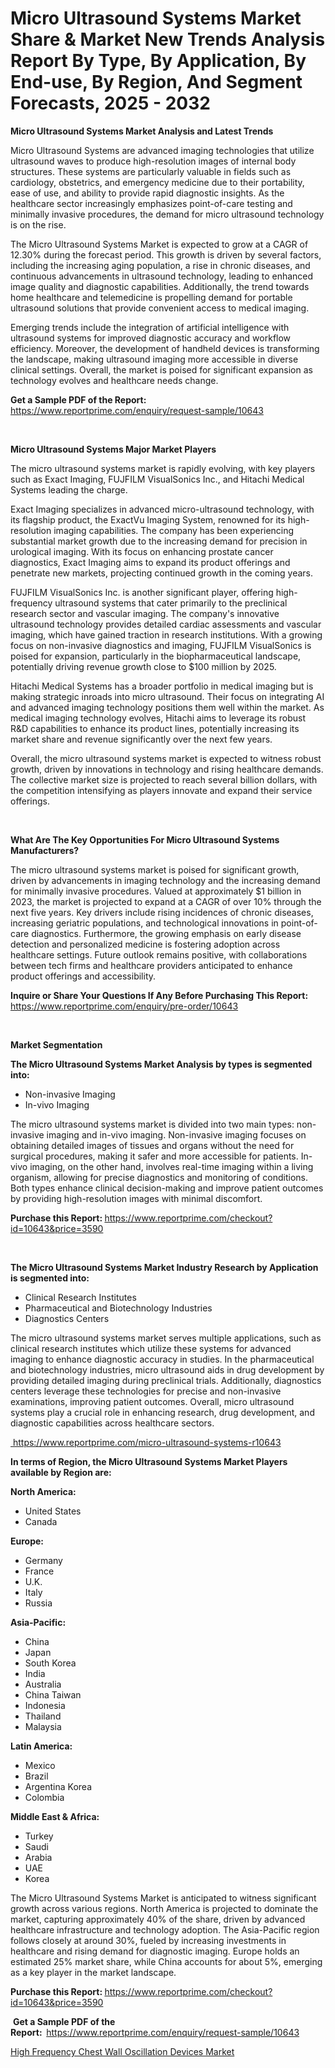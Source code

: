 <p><h1>Micro Ultrasound Systems Market Share & Market New Trends Analysis Report By Type, By Application, By End-use, By Region, And Segment Forecasts, 2025 - 2032</h1></p><p><strong>Micro Ultrasound Systems Market Analysis and Latest Trends</strong></p>
<p><p>Micro Ultrasound Systems are advanced imaging technologies that utilize ultrasound waves to produce high-resolution images of internal body structures. These systems are particularly valuable in fields such as cardiology, obstetrics, and emergency medicine due to their portability, ease of use, and ability to provide rapid diagnostic insights. As the healthcare sector increasingly emphasizes point-of-care testing and minimally invasive procedures, the demand for micro ultrasound technology is on the rise.</p><p>The Micro Ultrasound Systems Market is expected to grow at a CAGR of 12.30% during the forecast period. This growth is driven by several factors, including the increasing aging population, a rise in chronic diseases, and continuous advancements in ultrasound technology, leading to enhanced image quality and diagnostic capabilities. Additionally, the trend towards home healthcare and telemedicine is propelling demand for portable ultrasound solutions that provide convenient access to medical imaging.</p><p>Emerging trends include the integration of artificial intelligence with ultrasound systems for improved diagnostic accuracy and workflow efficiency. Moreover, the development of handheld devices is transforming the landscape, making ultrasound imaging more accessible in diverse clinical settings. Overall, the market is poised for significant expansion as technology evolves and healthcare needs change.</p></p>
<p><strong>Get a Sample PDF of the Report:&nbsp;</strong> <a href="https://www.reportprime.com/enquiry/request-sample/10643?utm_campaign=3366&utm_medium=2&utm_source=Github&utm_content=ia&utm_term=20032025&utm_id=micro-ultrasound-systems">https://www.reportprime.com/enquiry/request-sample/10643</a></p>
<p>&nbsp;</p>
<p><strong>Micro Ultrasound Systems Major Market Players</strong></p>
<p><p>The micro ultrasound systems market is rapidly evolving, with key players such as Exact Imaging, FUJFILM VisualSonics Inc., and Hitachi Medical Systems leading the charge. </p><p>Exact Imaging specializes in advanced micro-ultrasound technology, with its flagship product, the ExactVu Imaging System, renowned for its high-resolution imaging capabilities. The company has been experiencing substantial market growth due to the increasing demand for precision in urological imaging. With its focus on enhancing prostate cancer diagnostics, Exact Imaging aims to expand its product offerings and penetrate new markets, projecting continued growth in the coming years.</p><p>FUJFILM VisualSonics Inc. is another significant player, offering high-frequency ultrasound systems that cater primarily to the preclinical research sector and vascular imaging. The company's innovative ultrasound technology provides detailed cardiac assessments and vascular imaging, which have gained traction in research institutions. With a growing focus on non-invasive diagnostics and imaging, FUJFILM VisualSonics is poised for expansion, particularly in the biopharmaceutical landscape, potentially driving revenue growth close to $100 million by 2025.</p><p>Hitachi Medical Systems has a broader portfolio in medical imaging but is making strategic inroads into micro ultrasound. Their focus on integrating AI and advanced imaging technology positions them well within the market. As medical imaging technology evolves, Hitachi aims to leverage its robust R&D capabilities to enhance its product lines, potentially increasing its market share and revenue significantly over the next few years.</p><p>Overall, the micro ultrasound systems market is expected to witness robust growth, driven by innovations in technology and rising healthcare demands. The collective market size is projected to reach several billion dollars, with the competition intensifying as players innovate and expand their service offerings.</p></p>
<p>&nbsp;</p>
<p><strong>What Are The Key Opportunities For Micro Ultrasound Systems Manufacturers?</strong></p>
<p><p>The micro ultrasound systems market is poised for significant growth, driven by advancements in imaging technology and the increasing demand for minimally invasive procedures. Valued at approximately $1 billion in 2023, the market is projected to expand at a CAGR of over 10% through the next five years. Key drivers include rising incidences of chronic diseases, increasing geriatric populations, and technological innovations in point-of-care diagnostics. Furthermore, the growing emphasis on early disease detection and personalized medicine is fostering adoption across healthcare settings. Future outlook remains positive, with collaborations between tech firms and healthcare providers anticipated to enhance product offerings and accessibility.</p></p>
<p><strong>Inquire or Share Your Questions If Any Before Purchasing This Report:</strong> <a href="https://www.reportprime.com/enquiry/pre-order/10643?utm_campaign=3366&utm_medium=2&utm_source=Github&utm_content=ia&utm_term=20032025&utm_id=micro-ultrasound-systems">https://www.reportprime.com/enquiry/pre-order/10643</a></p>
<p>&nbsp;</p>
<p><strong>Market Segmentation</strong></p>
<p><strong>The Micro Ultrasound Systems Market Analysis by types is segmented into:</strong></p>
<p><ul><li>Non-invasive Imaging</li><li>In-vivo Imaging</li></ul></p>
<p><p>The micro ultrasound systems market is divided into two main types: non-invasive imaging and in-vivo imaging. Non-invasive imaging focuses on obtaining detailed images of tissues and organs without the need for surgical procedures, making it safer and more accessible for patients. In-vivo imaging, on the other hand, involves real-time imaging within a living organism, allowing for precise diagnostics and monitoring of conditions. Both types enhance clinical decision-making and improve patient outcomes by providing high-resolution images with minimal discomfort.</p></p>
<p><strong>Purchase this Report:&nbsp;</strong><a href="https://www.reportprime.com/checkout?id=10643&price=3590&utm_campaign=3366&utm_medium=2&utm_source=Github&utm_content=ia&utm_term=20032025&utm_id=micro-ultrasound-systems">https://www.reportprime.com/checkout?id=10643&price=3590</a></p>
<p>&nbsp;</p>
<p><strong>The Micro Ultrasound Systems Market Industry Research by Application is segmented into:</strong></p>
<p><ul><li>Clinical Research Institutes</li><li>Pharmaceutical and Biotechnology Industries</li><li>Diagnostics Centers</li></ul></p>
<p><p>The micro ultrasound systems market serves multiple applications, such as clinical research institutes which utilize these systems for advanced imaging to enhance diagnostic accuracy in studies. In the pharmaceutical and biotechnology industries, micro ultrasound aids in drug development by providing detailed imaging during preclinical trials. Additionally, diagnostics centers leverage these technologies for precise and non-invasive examinations, improving patient outcomes. Overall, micro ultrasound systems play a crucial role in enhancing research, drug development, and diagnostic capabilities across healthcare sectors.</p></p>
<p><a href="https://www.reportprime.com/micro-ultrasound-systems-r10643?utm_campaign=3366&utm_medium=2&utm_source=Github&utm_content=ia&utm_term=20032025&utm_id=micro-ultrasound-systems">&nbsp;https://www.reportprime.com/micro-ultrasound-systems-r10643</a></p>
<p><strong>In terms of Region, the Micro Ultrasound Systems Market Players available by Region are:</strong></p>
<p>
    <p> <strong> North America: </strong>
        <ul>
            <li>United States</li>
            <li>Canada</li>
        </ul>
        </p> 
    <p> <strong> Europe: </strong>
        <ul>
            <li>Germany</li>
            <li>France</li>
            <li>U.K.</li>
            <li>Italy</li>
            <li>Russia</li>
        </ul>
        </p> 
    <p> <strong> Asia-Pacific: </strong>
        <ul>
            <li>China</li>
            <li>Japan</li>
            <li>South Korea</li>
            <li>India</li>
            <li>Australia</li>
            <li>China Taiwan</li>
            <li>Indonesia</li>
            <li>Thailand</li>
            <li>Malaysia</li>
        </ul>
        </p> 
    <p> <strong> Latin America: </strong>
        <ul>
            <li>Mexico</li>
            <li>Brazil</li>
            <li>Argentina Korea</li>
            <li>Colombia</li>
        </ul>
        </p> 
    <p> <strong> Middle East & Africa: </strong>
        <ul>
            <li>Turkey</li>
            <li>Saudi</li>
            <li>Arabia</li>
            <li>UAE</li>
            <li>Korea</li>
        </ul>
    </p>
    </p>
<p><p>The Micro Ultrasound Systems Market is anticipated to witness significant growth across various regions. North America is projected to dominate the market, capturing approximately 40% of the share, driven by advanced healthcare infrastructure and technology adoption. The Asia-Pacific region follows closely at around 30%, fueled by increasing investments in healthcare and rising demand for diagnostic imaging. Europe holds an estimated 25% market share, while China accounts for about 5%, emerging as a key player in the market landscape.</p></p>
<p><strong>Purchase this Report: </strong><a href="https://www.reportprime.com/checkout?id=10643&price=3590&utm_campaign=3366&utm_medium=2&utm_source=Github&utm_content=ia&utm_term=20032025&utm_id=micro-ultrasound-systems">https://www.reportprime.com/checkout?id=10643&price=3590</a></p>
<p>&nbsp;<strong>Get a Sample PDF of the Report:&nbsp;&nbsp;</strong><a href="https://www.reportprime.com/enquiry/request-sample/10643?utm_campaign=3366&utm_medium=2&utm_source=Github&utm_content=ia&utm_term=20032025&utm_id=micro-ultrasound-systems">https://www.reportprime.com/enquiry/request-sample/10643</a></p>
<p><strong></strong></p>
<p><p><a href="https://github.com/donkalucine10/Market-Research-Report-List-1/blob/main/high-frequency-chest-wall-oscillation-devices-market.md?utm_campaign=3366&utm_medium=2&utm_source=Github&utm_content=ia&utm_term=20032025&utm_id=micro-ultrasound-systems">High Frequency Chest Wall Oscillation Devices Market</a></p></p>